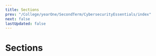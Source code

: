 ```yaml
---
title: Sections
prev: "/College/yearOne/SecondTerm/CybersecurityEssentials/index"
next: false
lastUpdated: false
---
```


# Sections
